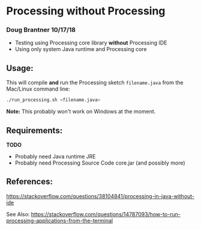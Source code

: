 # Processing without Processing
### Doug Brantner 10/17/18
- Testing using Processing core library **without** Processing IDE
- Using only system Java runtime and Processing core 

## Usage:
This will compile **and** run the Processing sketch ```filename.java``` from the Mac/Linux command line:
```bash
./run_processing.sh <filename.java>
```
**Note:** This probably won't work on Windows at the moment. 

## Requirements:
**TODO**
- Probably need Java runtime JRE
- Probably need Processing Source Code core.jar (and possibly more)


## References:
<https://stackoverflow.com/questions/38104841/processing-in-java-without-ide>

See Also:
<https://stackoverflow.com/questions/14787093/how-to-run-processing-applications-from-the-terminal>
